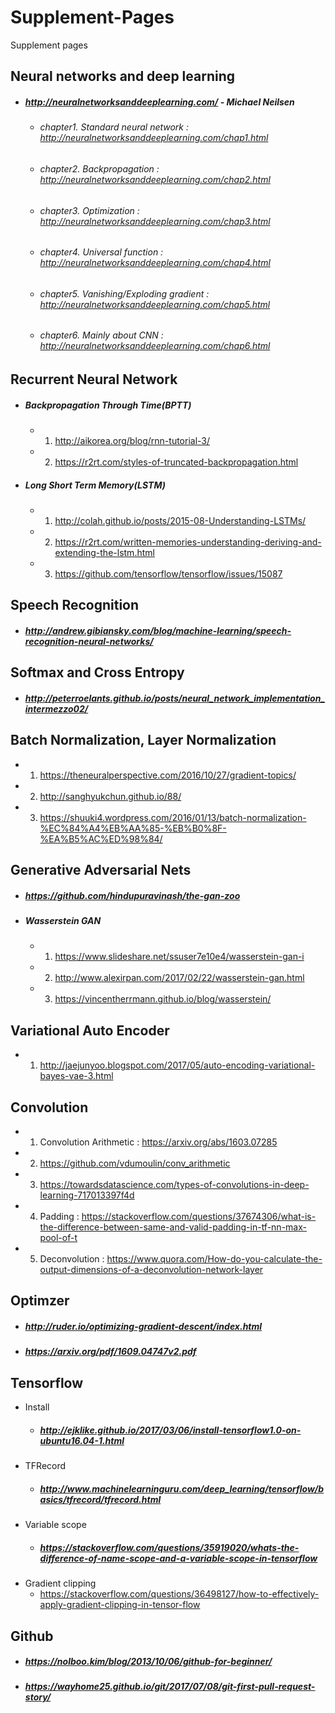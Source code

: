 # Supplement-Pages
Supplement pages

Neural networks and deep learning
---------------------------------
* ##### http://neuralnetworksanddeeplearning.com/ - Michael Neilsen
  + ###### chapter1. Standard neural network : http://neuralnetworksanddeeplearning.com/chap1.html
  + ###### chapter2. Backpropagation : http://neuralnetworksanddeeplearning.com/chap2.html
  + ###### chapter3. Optimization : http://neuralnetworksanddeeplearning.com/chap3.html
  + ###### chapter4. Universal function : http://neuralnetworksanddeeplearning.com/chap4.html
  + ###### chapter5. Vanishing/Exploding gradient : http://neuralnetworksanddeeplearning.com/chap5.html
  + ###### chapter6. Mainly about CNN : http://neuralnetworksanddeeplearning.com/chap6.html

Recurrent Neural Network
------------------------
* ##### Backpropagation Through Time(BPTT)
  + 1. http://aikorea.org/blog/rnn-tutorial-3/
  + 2. https://r2rt.com/styles-of-truncated-backpropagation.html
* ##### Long Short Term Memory(LSTM)
  + 1. http://colah.github.io/posts/2015-08-Understanding-LSTMs/
  + 2. https://r2rt.com/written-memories-understanding-deriving-and-extending-the-lstm.html
  + 3. https://github.com/tensorflow/tensorflow/issues/15087

Speech Recognition
------------------
* ##### http://andrew.gibiansky.com/blog/machine-learning/speech-recognition-neural-networks/

Softmax and Cross Entropy
-------------------------
* ##### http://peterroelants.github.io/posts/neural_network_implementation_intermezzo02/

Batch Normalization, Layer Normalization
----------------------------------------
* 1. https://theneuralperspective.com/2016/10/27/gradient-topics/
* 2. http://sanghyukchun.github.io/88/
* 3. https://shuuki4.wordpress.com/2016/01/13/batch-normalization-%EC%84%A4%EB%AA%85-%EB%B0%8F-%EA%B5%AC%ED%98%84/

Generative Adversarial Nets
-----------------------------------
* ##### https://github.com/hindupuravinash/the-gan-zoo
* ##### Wasserstein GAN
  + 1. https://www.slideshare.net/ssuser7e10e4/wasserstein-gan-i
  + 2. http://www.alexirpan.com/2017/02/22/wasserstein-gan.html
  + 3. https://vincentherrmann.github.io/blog/wasserstein/

Variational Auto Encoder
------------------------
* 1. http://jaejunyoo.blogspot.com/2017/05/auto-encoding-variational-bayes-vae-3.html

Convolution
-----------
* 1. Convolution Arithmetic : https://arxiv.org/abs/1603.07285
* 2. https://github.com/vdumoulin/conv_arithmetic
* 3. https://towardsdatascience.com/types-of-convolutions-in-deep-learning-717013397f4d
* 4. Padding : https://stackoverflow.com/questions/37674306/what-is-the-difference-between-same-and-valid-padding-in-tf-nn-max-pool-of-t
* 5. Deconvolution : https://www.quora.com/How-do-you-calculate-the-output-dimensions-of-a-deconvolution-network-layer

Optimzer
--------
* ##### http://ruder.io/optimizing-gradient-descent/index.html
* ##### https://arxiv.org/pdf/1609.04747v2.pdf

Tensorflow 
------------------
* Install
  + ##### http://ejklike.github.io/2017/03/06/install-tensorflow1.0-on-ubuntu16.04-1.html
* TFRecord
  + ##### http://www.machinelearninguru.com/deep_learning/tensorflow/basics/tfrecord/tfrecord.html
* Variable scope
  + ##### https://stackoverflow.com/questions/35919020/whats-the-difference-of-name-scope-and-a-variable-scope-in-tensorflow
* Gradient clipping
  + https://stackoverflow.com/questions/36498127/how-to-effectively-apply-gradient-clipping-in-tensor-flow

Github
------
* ##### https://nolboo.kim/blog/2013/10/06/github-for-beginner/
* ##### https://wayhome25.github.io/git/2017/07/08/git-first-pull-request-story/

